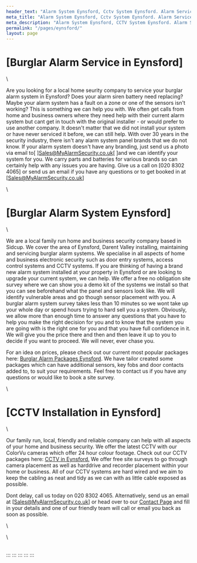 ```yaml
---
header_text: "Alarm System Eynsford, Cctv System Eynsford. Alarm Service Eynsford"
meta_title: "Alarm System Eynsford, Cctv System Eynsford. Alarm Service Eynsford"
meta_description: "Alarm System Eynsford, CCTV System Eynsford. Alarm Service Eynsford, Alarm Battery Replacement Eynsford, Home Alarm System Eynsford. Tel 020 8302 4065"
permalink: "/pages/eynsford/"
layout: page
---
```


# [Burglar Alarm Service in Eynsford] 

\

Are you looking for a local home seurity company to service your burglar alarm system in Eynsford? Does your alarm siren battery need replacing? Maybe your alarm system has a fault on a zone or one of the sensors isn\'t working? This is something we can help you with. We often get calls from home and business owners where they need help with their current alarm system but cant get in touch with the original installer - or would prefer to use another company. It doesn\'t matter that we did not install your system or have never serviced it before, we can still help. With over 30 years in the security industry, there isn\'t any alarm system panel brands that we do not know. If your alarm system doesn\'t have any branding, just send us a photo via email to[ ][Sales@MyAlarmSecurity.co.uk](mailto:Sales@MyAlarmSecurity.co.uk)[ ]and we can identify your system for you. We carry parts and batteries for various brands so can certainly help with any issues you are having. Give us a call on [020 8302 4065] or send us an email if you have any questions or to get booked in at [Sales@MyAlarmSecurity.co.uk]

\

# [Burglar Alarm System Eynsford] 

\

We are a local family run home and business security company based in Sidcup. We cover the area of Eynsford, Darent Valley installing, maintaining and servicing burglar alarm systems. We specialise in all aspects of home and business electronic security such as door entry systems, access control systems and CCTV systems. If you are thinking of having a brand new alarm system installed at your property in Eynsford or are looking to upgrade your current system, we can help. We offer a free no obligation site survey where we can show you a demo kit of the systems we install so that you can see beforehand what the panel and sensors look like. We will identify vulnerable areas and go though sensor placement with you. A burglar alarm system survey takes less than 10 minutes so we wont take up your whole day or spend hours trying to hard sell you a system. Obviously, we allow more than enough time to answer any questions that you have to help you make the right decision for you and to know that the system you are going with is the right one for you and that you have full confidence in it. We will give you the price there and then and then leave it up to you to decide if you want to proceed. We will never, ever chase you.

For an idea on prices, please check out our current most popular packages here: [Burglar Alarm Packages Eynsford](../categories/burglar-alarms.php.html). We have tailor created some packages which can have additional sensors, key fobs and door contacts added to, to suit your requirements. Feel free to contact us if you have any questions or would like to book a site survey.

\

# [CCTV Installation in Eynsford] 

\

Our family run, local, friendly and reliable company can help with all aspects of your home and business security. We offer the latest CCTV with our ColorVu cameras which offer 24 hour colour footage. Check out our CCTV packages here: [CCTV in Eynsford.](../categories/cctv.php.html) We offer free site surveys to go through camera placement as well as harddrive and recorder placement within your home or business. All of our CCTV systems are hard wired and we aim to keep the cabling as neat and tidy as we can with as little cable exposed as possible.

Dont delay, call us today on 020 8302 4065. Alternatively, send us an email at [Sales@MyAlarmSecurity.co.uk] or head over to our [Contact Page](../contact.php.html) and fill in your details and one of our friendly team will call or email you back as soon as possible.

\

\

\
:::
:::
:::
:::
:::